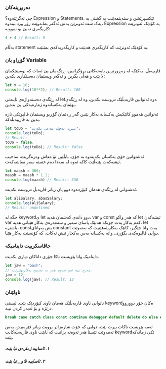 ### دەربڕینەکان
چی ئەگرێتەوە؟ Expression و Statements.
ئێکسپرێشن و ستەیتمەێنت بە گشتی بە یەک شت ئەوترێن بەس ئەگەر بمانەوێت زۆر ورد بینەوە،  Expression بە کۆدێک ئەوترێت کاریگەری نەبێ بۆ نموونە:
```js
4 + 4 // Result: 8
```
بەڵام statement بە کۆدێک ئەوترێت کە کاریگەری هەبێت و کاریگەریەکەی بمێنێت.

### گۆڕاو یان Variable
ڤارییەبڵ، یەکێکە لە زەڕورترین بابەتەکانی پرۆگرامین، ڕێگەمان پێ ئەیات کە نوسینێکمان لا بێت و هەڵی بگرین و ئەگەر ویستمان دەستکاری بکەین:
```js
let x = 10;
console.log(10**2); // Result: 100
```
لە ڕێگەی دەستەواژەی تایبەتی letەوە ئەتوانین ڤاریەبڵێک دروست بکەین، وە لە ڕێگەی یهێمای یەکسانەوە ژمارەیەکی پێ بدەین.

ئەتوانین هەموو کاتێکیش یەکسانە بەکار بێنین گەر ڕەئمان گۆڕیو ویستمان ڤالیوێکی تازە بەین بە ڤارییەبڵەکە.
```js
let toDo = "بیرت نەچێت سەعی بکەیت";
console.log(toDo);
// Result:
toDo = false;
console.log(toDo); // Result: false
```

ئەشتوانین خۆی یەکسان بکەینەوە بە خۆی.
بابڵێین تۆ معاش وەرەگریت، ساحیب ئیشەکەت پێتەڵێت کاکە ئەوە لە سەدا دەم خستە سەر معاشەکەت.
```js
let maash = 300;
maash = maash * 1.1;
console.log(maash) // Result: 330
```

ئەشتوانی لە ڕێگەی هەمان کیۆردەوە دوو یان زیاتر ڤاریەبڵ دروست بکەیت.
```js
let aliSalary, abasSalary;
console.log(aliSalary); 
// Result: undefined
```

جگە لە keywordی let دوو دانەی کەشمان هەیە، var و const کە هەر واکو let ئیشەکەن var کەم بەکار یەت چونکە هەنێک یاسای سەیر و سەمەرەی بەکار هێنانی هەیە، let باشترە، constیش بەواتای constant یەت واتا جێگیر، کاتێک بەکاریئەهێنیت کە نەتەوێت دوایی ڤالیوەکەی بگۆڕی، واتە یەکسانە بەس یەکجار ئیش ئەکات، کە کۆنستت بەکار هێنا.

### جاڤاسکریپت داینامیکە
داینامیک واتا پێویست ناکا جۆری داتاکان دیاری بکەیت.
```js
let jaw = "bash";
// مەرج نییە ئەو جەوە هەر بە تەزبیح بەکاربهێنرێت.
jaw = 12;
console.log(jaw); // Result: 12
```

### ناولێنان
ناتوانی ناوی ڤاریەبڵێک هەمان ناوی کیۆردێک بێت.
لیستی keywordەکان خۆر دووروو درێژە و بۆ لەبەر کردن نییە.
```js
break case catch class const continue debugger default delete do else enum export extends false finally for function if implements import interface in instanceof let new package private protected public return static super switch this throw true try typeof var void while with yield
```
ئەمە پێویست ناکات بیرت بێت، دوایی کە خۆت شارەزاتر بوویت زیاتر فێرەبیت. بەس ئەمەوێت ئێستا هەر ئەوەنە بزانیت کە نابێت ناوی ڤاریەبڵەکانت keywordێکی زمانەکە بێت.

##### ١. ئاساییە ژمارەی تیا بێت
##### ٢. ئاساییە $ و _ تیا بێت

